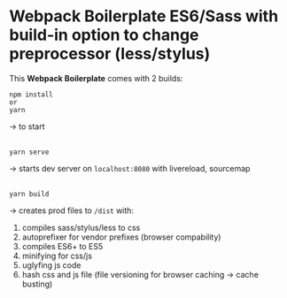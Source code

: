 # Webpack Boilerplate ES6/Sass with build-in option to change preprocessor (less/stylus)
This <strong>Webpack Boilerplate</strong> comes with 2 builds:

```
npm install
or
yarn
```
-> to start <br><br>

```
yarn serve
```
-> starts dev server on <code>localhost:8080</code> with livereload, sourcemap<br><br>

```
yarn build
```
-> creates prod files to <code>/dist</code> with:

  1. compiles sass/stylus/less to css <br>
  2. autoprefixer for vendor prefixes (browser compability) <br>
  3. compiles ES6+ to ES5 <br>
  4. minifying for css/js <br>
  5. uglyfing js code <br>
  6. hash css and js file (file versioning for browser caching -> cache busting) <br>
